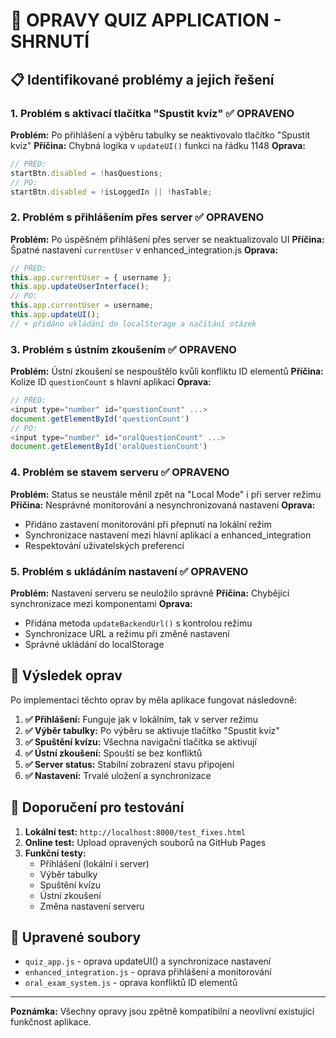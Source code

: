 # 🔧 OPRAVY QUIZ APPLICATION - SHRNUTÍ

## 📋 Identifikované problémy a jejich řešení

### 1. **Problém s aktivací tlačítka "Spustit kvíz"** ✅ OPRAVENO
**Problém:** Po přihlášení a výběru tabulky se neaktivovalo tlačítko "Spustit kvíz"
**Příčina:** Chybná logika v `updateUI()` funkci na řádku 1148
**Oprava:** 
```javascript
// PŘED: 
startBtn.disabled = !hasQuestions;
// PO:
startBtn.disabled = !isLoggedIn || !hasTable;
```

### 2. **Problém s přihlášením přes server** ✅ OPRAVENO
**Problém:** Po úspěšném přihlášení přes server se neaktualizovalo UI
**Příčina:** Špatné nastavení `currentUser` v enhanced_integration.js
**Oprava:** 
```javascript
// PŘED:
this.app.currentUser = { username };
this.app.updateUserInterface();
// PO:
this.app.currentUser = username;
this.app.updateUI();
// + přidáno ukládání do localStorage a načítání otázek
```

### 3. **Problém s ústním zkoušením** ✅ OPRAVENO
**Problém:** Ústní zkoušení se nespouštělo kvůli konfliktu ID elementů
**Příčina:** Kolize ID `questionCount` s hlavní aplikací
**Oprava:** 
```javascript
// PŘED:
<input type="number" id="questionCount" ...>
document.getElementById('questionCount')
// PO:
<input type="number" id="oralQuestionCount" ...>
document.getElementById('oralQuestionCount')
```

### 4. **Problém se stavem serveru** ✅ OPRAVENO
**Problém:** Status se neustále měnil zpět na "Local Mode" i při server režimu
**Příčina:** Nesprávné monitorování a nesynchronizovaná nastavení
**Oprava:** 
- Přidáno zastavení monitorování při přepnutí na lokální režim
- Synchronizace nastavení mezi hlavní aplikací a enhanced_integration
- Respektování uživatelských preferencí

### 5. **Problém s ukládáním nastavení** ✅ OPRAVENO
**Problém:** Nastavení serveru se neuložilo správně
**Příčina:** Chybějící synchronizace mezi komponentami
**Oprava:** 
- Přidána metoda `updateBackendUrl()` s kontrolou režimu
- Synchronizace URL a režimu při změně nastavení
- Správné ukládání do localStorage

## 🚀 Výsledek oprav

Po implementaci těchto oprav by měla aplikace fungovat následovně:

1. **✅ Přihlášení:** Funguje jak v lokálním, tak v server režimu
2. **✅ Výběr tabulky:** Po výběru se aktivuje tlačítko "Spustit kvíz"
3. **✅ Spuštění kvízu:** Všechna navigační tlačítka se aktivují
4. **✅ Ústní zkoušení:** Spouští se bez konfliktů
5. **✅ Server status:** Stabilní zobrazení stavu připojení
6. **✅ Nastavení:** Trvalé uložení a synchronizace

## 📝 Doporučení pro testování

1. **Lokální test:** `http://localhost:8000/test_fixes.html`
2. **Online test:** Upload opravených souborů na GitHub Pages
3. **Funkční testy:** 
   - Přihlášení (lokální i server)
   - Výběr tabulky
   - Spuštění kvízu
   - Ústní zkoušení
   - Změna nastavení serveru

## 🔗 Upravené soubory

- `quiz_app.js` - oprava updateUI() a synchronizace nastavení
- `enhanced_integration.js` - oprava přihlášení a monitorování
- `oral_exam_system.js` - oprava konfliktů ID elementů

---

**Poznámka:** Všechny opravy jsou zpětně kompatibilní a neovlivní existující funkčnost aplikace.
